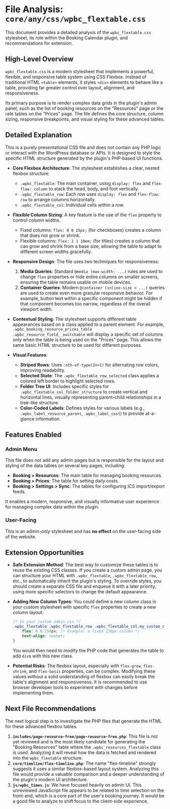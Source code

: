# File Analysis: `core/any/css/wpbc_flextable.css`

This document provides a detailed analysis of the `wpbc_flextable.css` stylesheet, its role within the Booking Calendar plugin, and recommendations for extension.

## High-Level Overview

`wpbc_flextable.css` is a modern stylesheet that implements a powerful, flexible, and responsive table system using CSS Flexbox. Instead of traditional HTML `<table>` elements, it styles `<div>` elements to behave like a table, providing far greater control over layout, alignment, and responsiveness.

Its primary purpose is to render complex data grids in the plugin's admin panel, such as the list of booking resources on the "Resources" page or the rate tables on the "Prices" page. The file defines the core structure, column sizing, responsive breakpoints, and visual styling for these advanced tables.

## Detailed Explanation

This is a purely presentational CSS file and does not contain any PHP logic or interact with the WordPress database or APIs. It is designed to style the specific HTML structure generated by the plugin's PHP-based UI functions.

-   **Core Flexbox Architecture**: The stylesheet establishes a clear, nested flexbox structure:
    -   `.wpbc_flextable`: The main container, using `display: flex` and `flex-flow: column` to stack the head, body, and foot vertically.
    -   `.wpbc_flextable_row`: Each row uses `display: flex` and `flex-flow: row` to arrange columns horizontally.
    -   `.wpbc_flextable_col`: Individual cells within a row.

-   **Flexible Column Sizing**: A key feature is the use of the `flex` property to control column widths.
    -   Fixed columns: `flex: 0 0 25px;` (for checkboxes) creates a column that does not grow or shrink.
    -   Flexible columns: `flex: 1 1 10em;` (for titles) creates a column that can grow and shrink from a base size, allowing the table to adapt to different screen widths gracefully.

-   **Responsive Design**: The file uses two techniques for responsiveness:
    1.  **Media Queries**: Standard `@media (max-width: ...)` rules are used to change `flex` properties or hide entire columns on smaller screens, ensuring the table remains usable on mobile devices.
    2.  **Container Queries**: Modern `@container (inline-size < ...)` queries are used to create even more granular responsive behavior. For example, button text within a specific component might be hidden if that component becomes too narrow, regardless of the overall viewport width.

-   **Contextual Styling**: The stylesheet supports different table appearances based on a class applied to a parent element. For example, `.wpbc_booking_resource_prices_table .wpbc_resource_field__switchable` will display a specific set of columns only when the table is being used on the "Prices" page. This allows the same basic HTML structure to be used for different purposes.

-   **Visual Features**:
    -   **Striped Rows**: Uses `:nth-of-type(2n+1)` for alternating row colors, improving readability.
    -   **Selected State**: The `.wpbc_flextable_row_selected` class applies a colored left border to highlight selected rows.
    -   **Folder Tree UI**: Includes specific styles for `.wpbc_flextable_col_folder_structure` to create vertical and horizontal lines, visually representing parent-child relationships in a tree-like structure.
    -   **Color-Coded Labels**: Defines styles for various labels (e.g., `.wpbc_label_resource_parent`, `.wpbc_label_cost`) to provide at-a-glance information.

## Features Enabled

### Admin Menu

This file does not add any admin pages but is responsible for the layout and styling of the data tables on several key pages, including:
-   **Booking > Resources**: The main table for managing booking resources.
-   **Booking > Prices**: The table for setting daily costs.
-   **Booking > Settings > Sync**: The tables for configuring ICS import/export feeds.

It enables a modern, responsive, and visually informative user experience for managing complex data within the plugin.

### User-Facing

This is an admin-only stylesheet and has **no effect** on the user-facing side of the website.

## Extension Opportunities

-   **Safe Extension Method**: The best way to customize these tables is to reuse the existing CSS classes. If you create a custom admin page, you can structure your HTML with `.wpbc_flextable`, `.wpbc_flextable_row`, etc., to automatically inherit the plugin's styling. To override styles, you should create a separate CSS file and enqueue it with a later priority, using more specific selectors to change the default appearance.

-   **Adding New Column Types**: You could define a new column class in your custom stylesheet with specific `flex` properties to create a new column layout.
    ```css
    /* In your custom admin.css */
    .wpbc_flextable .wpbc_flextable_row .wpbc_flextable_col.my_custom_col {
        flex: 0 0 150px; /* Example: a fixed 150px column */
        text-align: center;
    }
    ```
    You would then need to modify the PHP code that generates the table to add `div`s with this new class.

-   **Potential Risks**: The flexbox layout, especially with `flex-grow`, `flex-shrink`, and `flex-basis` properties, can be complex. Modifying these values without a solid understanding of flexbox can easily break the table's alignment and responsiveness. It is recommended to use browser developer tools to experiment with changes before implementing them.

## Next File Recommendations

The next logical step is to investigate the PHP files that generate the HTML for these advanced flexbox tables.

1.  **`includes/page-resource-free/page-resource-free.php`**: This file is not yet reviewed and is the most likely candidate for generating the "Booking Resources" table where the `.wpbc_resources_flextable` class is used. Analyzing it will reveal how the data is fetched and rendered into the `wpbc_flextable` structure.
2.  **`core/timeline/flex-timeline.php`**: The name "flex-timeline" strongly suggests it uses a similar flexbox-based layout system. Analyzing this file would provide a valuable comparison and a deeper understanding of the plugin's modern UI architecture.
3.  **`js/wpbc_times.js`**: We have focused heavily on admin UI. This unreviewed JavaScript file appears to be related to time selection on the front-end, which is a core part of the user's booking journey. It would be a good file to analyze to shift focus to the client-side experience.
